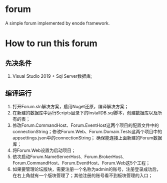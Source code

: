 ﻿forum
=====

A simple forum implemented by enode framework.

How to run this forum
======================

先决条件
--------
1. Visual Studio 2019 + Sql Server数据库;

编译运行
--------
1. 打开Forum.sln解决方案，启用Nuget还原，编译解决方案；
2. 在新建的数据库中运行Scripts目录下的InstallDB.sql脚本，创建数据库以及所有的表；
3. 修改Forum.CommandHost、Forum.EventHost这两个项目的配置文件中的connectionString；修改Forum.Web、Forum.Domain.Tests这两个项目中的appsettings.json中的connectionString；
   确保能连接上面新建的Forum数据库；
4. 将Forum.Web设置为启动项目；
5. 依次启动Forum.NameServerHost、Forum.BrokerHost、Forum.CommandHost、Forum.EventHost、Forum.Web这5个工程；
6. 如果要管理论坛版块，需要注册一个名称为admin的账号，注册登录成功后，在右上角就有一个版块管理了；其他注册的账号看不到板块管理的入口；
